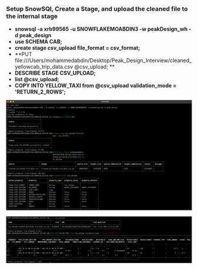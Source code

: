 ### Setup SnowSQl, Create a Stage, and upload the cleaned file to the internal stage

- **snowsql -a xrb99565 -u SNOWFLAKEMOABDIN3 -w peakDesign_wh -d peak_design**
- **use SCHEMA CAB;**
- **create stage csv_upload file_format = csv_format;**
- **PUT file:///Users/mohammedabdin/Desktop/Peak_Design_Interview/cleaned_yellowcab_trip_data.csv @csv_upload; **
- **DESCRIBE STAGE CSV_UPLOAD;**
- **list @csv_upload;**
- **COPY INTO YELLOW_TAXI from @csv_upload validation_mode = 'RETURN_2_ROWS';**


![SnowSQL_Setup(1)](https://github.com/Memmes27/Analytics_Engineering_Case_Study/blob/main/images/SnowSQL_Setup(1).png)


![SnowSQL_Setup(2)](https://github.com/Memmes27/Analytics_Engineering_Case_Study/blob/main/images/SnowSQL_Setup(2).png)


